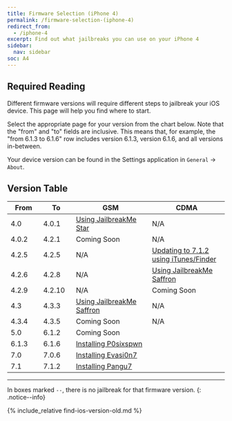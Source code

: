 ```yaml
---
title: Firmware Selection (iPhone 4)
permalink: /firmware-selection-(iphone-4)
redirect_from:
  - /iphone-4
excerpt: Find out what jailbreaks you can use on your iPhone 4
sidebar:
  nav: sidebar
soc: A4
---
```


## Required Reading

Different firmware versions will require different steps to jailbreak your iOS device. This page will help you find where to start.

Select the appropriate page for your version from the chart below. Note that the "from" and "to" fields are inclusive. This means that, for example, the "from 6.1.3 to 6.1.6" row includes version 6.1.3, version 6.1.6, and all versions in-between.

Your device version can be found in the Settings application in `General` -> `About`.

## Version Table

<table class="version_table">
  <colgroup>
    <col span="1" style="width: 15%;">
    <col span="1" style="width: 15%;">
    <col span="1" style="width: 35%;">
    <col span="1" style="width: 35%;">
  </colgroup>
  <thead>
    <tr>
      <th>From</th>
      <th>To</th>
      <th>GSM</th>
      <th>CDMA</th>
    </tr>
  </thead>
  <tbody>
    <tr>
      <td>4.0</td>
      <td>4.0.1</td>
      <td><a href="using-jailbreakme-star">Using JailbreakMe Star</a></td>
      <td>N/A</td>
    </tr>
    <tr>
      <td>4.0.2</td>
      <td>4.2.1</td>
      <td>Coming Soon</td>
      <td>N/A</td>
    </tr>
    <tr>
      <td>4.2.5</td>
      <td>4.2.5</td>
      <td>N/A</td>
      <td><a href="updating-to-7-1-2-ipsw">Updating to 7.1.2 using iTunes/Finder</a></td>
    </tr>
    <tr>
      <td>4.2.6</td>
      <td>4.2.8</td>
      <td>N/A</td>
      <td><a href="using-jailbreakme-saffron">Using JailbreakMe Saffron</a></td>
    </tr>
    <tr>
      <td>4.2.9</td>
      <td>4.2.10</td>
      <td>N/A</td>
      <td>Coming Soon</td>
    </tr>
    <tr>
      <td>4.3</td>
      <td>4.3.3</td>
      <td><a href="using-jailbreakme-saffron">Using JailbreakMe Saffron</a></td>
      <td>N/A</td>
    </tr>
    <tr>
      <td>4.3.4</td>
      <td>4.3.5</td>
      <td>Coming Soon</td>
      <td>N/A</td>
    </tr>
    <tr>
      <td>5.0</td>
      <td>6.1.2</td>
      <td colspan="2">Coming Soon</td>
    </tr>
    <tr>
      <td>6.1.3</td>
      <td>6.1.6</td>
      <td colspan="2"><a href="installing-p0sixspwn">Installing P0sixspwn</a></td>
    </tr>
    <tr>
      <td>7.0</td>
      <td>7.0.6</td>
      <td colspan="2"><a href="installing-evasi0n7">Installing Evasi0n7</a></td>
    </tr>
    <tr>
      <td>7.1</td>
      <td>7.1.2</td>
      <td colspan="2"><a href="installing-pangu7">Installing Pangu7</a></td>
    </tr>
  </tbody>
</table>

---

In boxes marked `--`, there is no jailbreak for that firmware version.
{: .notice--info}

{% include_relative find-ios-version-old.md %}
